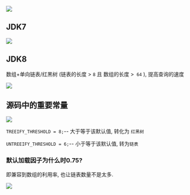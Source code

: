 ![](https://youpaiyun.zongqilive.cn/image/5dff13f876085c328931c412.jpg)



## JDK7

![](https://pic2.superbed.cn/item/5dff0f0d76085c32892f7a84.jpg)



## JDK8

数组+单向链表/红黑树 (链表的长度 >  `8` 且 数组的长度 >` 64` ), 提高查询的速度

![](https://pic.superbed.cn/item/5dff0f5976085c32892f9a2b.jpg)





## 源码中的重要常量

![](https://pic.superbed.cn/item/5dff105276085c328930368c.jpg)

`TREEIFY_THRESHOLD = 8;`-- 大于等于该默认值, 转化为 `红黑树`

`UNTREEIFY_THRESHOLD = 6;`-- 小于等于该默认值, 转为`链表`



### 默认加载因子为什么时0.75?

即兼容到数组的利用率,  也让链表数量不是太多.

![](https://pic3.superbed.cn/item/5dff126876085c32893125df.jpg)























